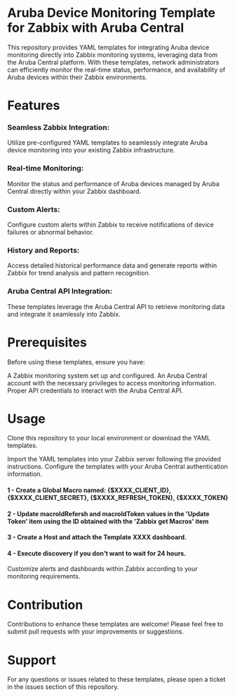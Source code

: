 # Aruba Device Monitoring Template for Zabbix with Aruba Central

This repository provides YAML templates for integrating Aruba device monitoring directly into Zabbix monitoring systems, leveraging data from the Aruba Central platform. With these templates, network administrators can efficiently monitor the real-time status, performance, and availability of Aruba devices within their Zabbix environments.

# Features
### Seamless Zabbix Integration:
Utilize pre-configured YAML templates to seamlessly integrate Aruba device monitoring into your existing Zabbix infrastructure.
### Real-time Monitoring:
Monitor the status and performance of Aruba devices managed by Aruba Central directly within your Zabbix dashboard.
### Custom Alerts: 
Configure custom alerts within Zabbix to receive notifications of device failures or abnormal behavior.
### History and Reports: 
Access detailed historical performance data and generate reports within Zabbix for trend analysis and pattern recognition.
### Aruba Central API Integration: 
These templates leverage the Aruba Central API to retrieve monitoring data and integrate it seamlessly into Zabbix.

# Prerequisites
Before using these templates, ensure you have:

A Zabbix monitoring system set up and configured.
An Aruba Central account with the necessary privileges to access monitoring information.
Proper API credentials to interact with the Aruba Central API.

# Usage
Clone this repository to your local environment or download the YAML templates.
  
Import the YAML templates into your Zabbix server following the provided instructions.
Configure the templates with your Aruba Central authentication information.

  #### 1 - Create a Global Macro named:   {$XXXX_CLIENT_ID}, {$XXXX_CLIENT_SECRET}, {$XXXX_REFRESH_TOKEN}, {$XXXX_TOKEN}
  #### 2 - Update macroIdRefersh and macroIdToken values in the 'Update Token' item using the ID obtained with the 'Zabbix get Macros' item
  #### 3 - Create a Host and attach the Template XXXX dashboard.
  #### 4 - Execute discovery if you don't want to wait for 24 hours.
  
Customize alerts and dashboards within Zabbix according to your monitoring requirements.
# Contribution
Contributions to enhance these templates are welcome! Please feel free to submit pull requests with your improvements or suggestions.

# Support
For any questions or issues related to these templates, please open a ticket in the issues section of this repository.

